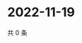 # 2022-11-19

共 0 条

<!-- BEGIN WEIBO -->
<!-- 最后更新时间 Sat Nov 19 2022 12:19:15 GMT+0800 (China Standard Time) -->

<!-- END WEIBO -->
